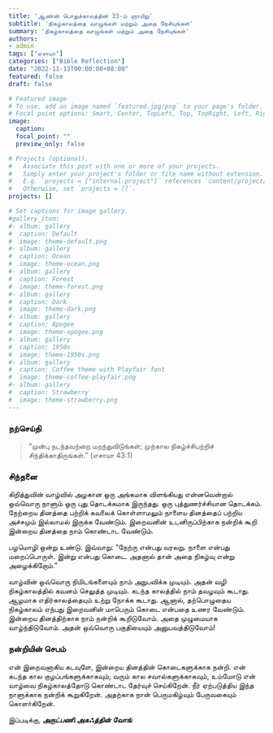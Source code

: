 ```yaml
---
title: 'ஆண்ன் பொதுக்காலத்தின் 33-ம் ஞாயிறு'
subtitle: 'நிகழ்காலத்தை வாழுங்கள் மற்றும் அதை நேசியுங்கள்'
summary: 'நிகழ்காலத்தை வாழுங்கள் மற்றும் அதை நேசியுங்கள்'
authors:
- admin
tags: ["ஏசாயா"]
categories: ["Bible Reflection"]
date: "2022-11-13T00:00:00+08:00"
featured: false
draft: false

# Featured image
# To use, add an image named `featured.jpg/png` to your page's folder.
# Focal point options: Smart, Center, TopLeft, Top, TopRight, Left, Right, BottomLeft, Bottom, BottomRight
image:
  caption:
  focal_point: ""
  preview_only: false

# Projects (optional).
#   Associate this post with one or more of your projects.
#   Simply enter your project's folder or file name without extension.
#   E.g. `projects = ["internal-project"]` references `content/project/deep-learning/index.md`.
#   Otherwise, set `projects = []`.
projects: []

# Set captions for image gallery.
#gallery_item:
#- album: gallery
#  caption: Default
#  image: theme-default.png
#- album: gallery
#  caption: Ocean
#  image: theme-ocean.png
#- album: gallery
#  caption: Forest
#  image: theme-forest.png
#- album: gallery
#  caption: Dark
#  image: theme-dark.png
#- album: gallery
#  caption: Apogee
#  image: theme-apogee.png
#- album: gallery
#  caption: 1950s
#  image: theme-1950s.png
#- album: gallery
#  caption: Coffee theme with Playfair font
#  image: theme-coffee-playfair.png
#- album: gallery
#  caption: Strawberry
#  image: theme-strawberry.png
---
```


### நற்செய்தி
> “முன்பு நடந்தவற்றை மறந்துவிடுங்கள்; முற்கால நிகழ்ச்சிபற்றிச் சிந்திக்காதிருங்கள்.” (எசாயா 43:1)

### சிந்தனை
கிறித்துவின் வாழ்வில் அழகான ஒரு அங்கமாக விளங்கியது என்னவென்றால் ஒவ்வொரு நாளும் ஒரு புது தொடக்கமாக இருந்தது. ஒரு புத்துணர்ச்சியான தொடக்கம். நேற்றைய தினத்தை பற்றிக் கவலைக் கொள்ளாமலும் நாளைய தினத்தைப் பற்றிய அச்சமும் இல்லாமல் இருக்க வேண்டும். இறைவனின் உடனிருப்பிற்காக நன்றிக் கூறி இன்றைய தினத்தை நாம் கொண்டாட வேண்டும். 

பழமொழி ஒன்று உண்டு. இவ்வாறு: “நேற்ரு என்பது வரலறு. நாளை என்பது மறைப்பொருள். இன்று என்பது கொடை. அதனால் தான் அதை நிகழ்வு என்று அழைக்கிறோம்.”

வாழ்வின் ஒவ்வொரு நிமிடங்களையும் நாம் அநுபவிக்க முடியும். அதன் வழி நிகழ்காலத்தில் கவனம் செலுத்த முடியும். கடந்த காலத்தில் நாம் தவழவும் கூடாது. ஆழமாக எதிர்காலத்தையும் உற்று நோக்க கூடாது. ஆனால், தற்பொழுதைய நிகழ்காலம் எந்பது இறைவனின் மாபெரும் கொடை என்பதை உணர வேண்டும். இன்றைய தினத்திற்காக நாம் நன்றிக் கூறிடுவோம். அதை முழுமையாக வாழ்ந்திடுவோம். அதன் ஒவ்வொரு பகுதியையும் அனுபவத்திடுவோம்!

### நன்றியின் செபம்
என் இறைவனாகிய கடவுளே, இன்றைய தினத்தின் கொடைகளுக்காக நன்றி. என் கடந்த கால குழப்பங்களுக்காகவும், வரும் கால சவால்களுக்காகவும், உம்மோடு என் வாழ்வை நிகழ்காலத்தோடு கொண்டாட தேர்வுச் செய்கிறேன். நீர் ஏற்படுத்திய இந்த நாளுக்காக நன்றிக் கூறுகிறேன். அதற்காக நான் பெருமகிழ்வும் பேருவகையும் கொளா்கிறேன்.

இப்படிக்கு,
___அருட்பணி.அகஃத்தின் வோங்___
